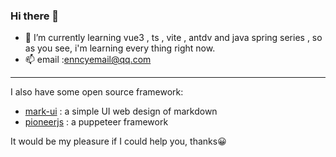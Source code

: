 ### Hi there 👋
- 🌱 I’m currently learning vue3 , ts , vite , antdv and java spring series , so as you see, i'm learning every thing right now.
- 📫 email :enncyemail@qq.com
****
I also have some open source framework:
- [mark-ui](https://github.com/enncy/mark-ui) : a simple UI web design of markdown
- [pioneerjs](https://github.com/enncy/pioneerjs) : a puppeteer framework

It would be my pleasure if I could help you, thanks😀
